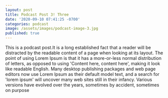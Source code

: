 ```yaml
---
layout: post
title: Podcast Post 3! Three
date: '2020-09-10 07:41:25 -0700'
categories: podcast
image: /assets/images/podcast-image-3.jpg
published: true
---
```



This is a podcast post.It is a long established fact that a reader will be distracted by the readable content of a page when looking at its layout. The point of using Lorem Ipsum is that it has a more-or-less normal distribution of letters, as opposed to using 'Content here, content here', making it look like readable English. Many desktop publishing packages and web page editors now use Lorem Ipsum as their default model text, and a search for 'lorem ipsum' will uncover many web sites still in their infancy. Various versions have evolved over the years, sometimes by accident, sometimes on purpose
